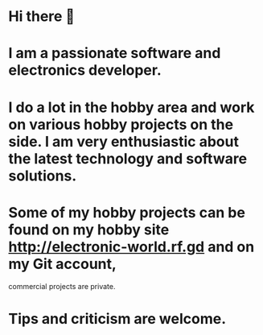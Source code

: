 # Hi there 👋 

# I am a passionate software and electronics developer. 
# I do a lot in the hobby area and work on various hobby projects on the side. I am very enthusiastic about the latest technology and software solutions.

# Some of my hobby projects can be found on my hobby site http://electronic-world.rf.gd and on my Git account, 
commercial projects are private.

# Tips and criticism are welcome.



